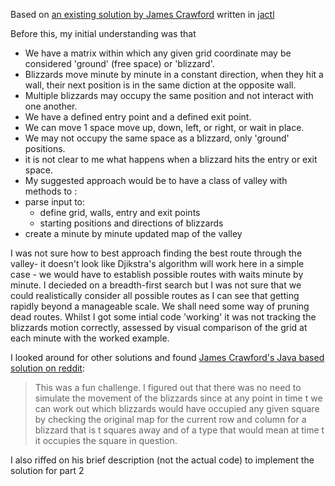 Based on [an existing solution by James Crawford](https://jactl.io/blog/2023/05/08/advent-of-code-2022-day24.html) written in [jactl](https://jactl.io/)

Before this, my initial understanding was that 

- We have a matrix within which any given grid coordinate may be considered 'ground' (free space) or 'blizzard'. 
- Blizzards move minute by minute in a constant direction, when they hit a wall, their next position is in the same diction at the opposite wall.
- Multiple blizzards may occupy the same position and not interact with one another.
- We have a defined entry point and a defined exit point.
- We can move 1 space move up, down, left, or right, or wait in place.
- We may not occupy the same space as a blizzard, only 'ground' positions.
- it is not clear to me what happens when a blizzard hits the entry or exit space.
- My suggested approach would be to have a class of valley with methods to :
- parse input to:
  - define grid, walls, entry and exit points
  - starting positions and directions of blizzards
- create a minute by minute updated map of the valley
  
I was not sure how to best approach finding the best route through the valley- it doesn't look like Djikstra's algorithm will work here in a simple case - we would have to establish possible routes with waits minute by minute.
I decieded on a breadth-first search but I was not sure that we could realistically consider all possible routes as I can see that getting rapidly beyond a manageable scale. We shall need some way of pruning dead routes. Whilst I got some intial code 'working' it was not tracking the blizzards motion correctly, assessed by visual comparison of the grid at each minute with the worked example.

I looked around for other solutions and found [James Crawford's Java based solution on reddit](https://www.reddit.com/r/adventofcode/comments/zu28ij/comment/jjeh95l/?utm_source=share&utm_medium=web3x&utm_name=web3xcss&utm_term=1&utm_content=share_button):

> This was a fun challenge. I figured out that there was no need to simulate the movement of the blizzards since at any point in time t we can work out which blizzards would have occupied any given square by checking the original map for the current row and column for a blizzard that is t squares away and of a type that would mean at time t it occupies the square in question.

I also riffed on his brief description (not the actual code) to implement the solution for part 2